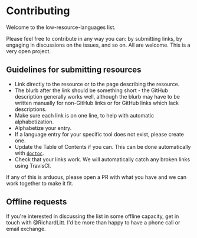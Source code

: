 # Contributing

Welcome to the low-resource-languages list.

Please feel free to contribute in any way you can: by submitting links, by engaging in discussions on the issues, and so on. All are welcome. This is a very open project.

## Guidelines for submitting resources

- Link directly to the resource or to the page describing the resource.
- The blurb after the link should be something short - the GitHub description generally works well, although the blurb may have to be written manually for non-GitHub links or for GitHub links which lack descriptions.
- Make sure each link is on one line, to help with automatic alphabetization.
- Alphabetize your entry.
- If a language entry for your specific tool does not exist, please create one.
- Update the Table of Contents if you can. This can be done automatically with [`doctoc`](https://github.com/thlorenz/doctoc).
- Check that your links work. We will automatically catch any broken links using TravisCI.

If any of this is arduous, please open a PR with what you have and we can work together to make it fit.

## Offline requests

If you're interested in discussing the list in some offline capacity, get in touch with @RichardLitt. I'd be more than happy to have a phone call or email exchange.
